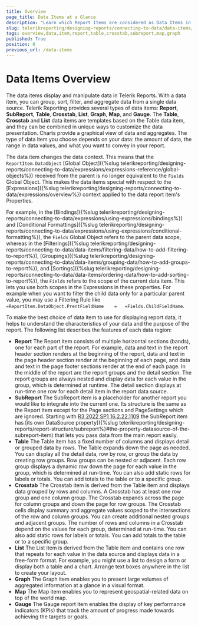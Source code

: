 ```yaml
---
title: Overview
page_title: Data Items at a Glance
description: "Learn which Report Items are considered as Data Items in Telerik Reporting, why they are unique and more about their specifics."
slug: telerikreporting/designing-reports/connecting-to-data/data-items/overview
tags: overview,data,item,report,table,crosstab,subreport,map,graph
published: True
position: 0
previous_url: /data-items
---
```


# Data Items Overview

The data items display and manipulate data in Telerik Reports. With a data item, you can group, sort, filter, and aggregate data from a single data source. Telerik Reporting provides several types of data items: __Report__, __SubReport__, __Table__, __Crosstab__, __List__, __Graph__, __Map__, and __Gauge__. The __Table__, __Crosstab__ and __List__ data items are templates based on the Table data item, and they can be combined in unique ways to customize the data presentation. Charts provide a graphical view of data and aggregates. The type of data item you choose depends on your data: the amount of data, the range in data values, and what you want to convey in your report.

The data item changes the data context. This means that the `ReportItem.DataObject` [Global Object]({%slug telerikreporting/designing-reports/connecting-to-data/expressions/expressions-reference/global-objects%}) received from the parent is no longer equivalent to the `Fields` Global Object. This makes the data items special with respect to the [Expressions]({%slug telerikreporting/designing-reports/connecting-to-data/expressions/overview%}) context applied to the data report item's Properties.

For example, in the [Bindings]({%slug telerikreporting/designing-reports/connecting-to-data/expressions/using-expressions/bindings%}) and [Conditional Formattings]({%slug telerikreporting/designing-reports/connecting-to-data/expressions/using-expressions/conditional-formatting%}), the `Fields` Global Object refers to the parent data scope, whereas in the [Filterings]({%slug telerikreporting/designing-reports/connecting-to-data/data-items/filtering-data/how-to-add-filtering-to-report%}), [Groupings]({%slug telerikreporting/designing-reports/connecting-to-data/data-items/grouping-data/how-to-add-groups-to-report%}), and [Sortings]({%slug telerikreporting/designing-reports/connecting-to-data/data-items/ordering-data/how-to-add-sorting-to-report%}), the `Fields` refers to the scope of the current data item. This lets you use both scopes in the Expressions in these properties. For example when you want to filter the child data only for a particular parent value, you may use a Filtering Rule like `=ReportItem.DataObject.PrentFieldName	=	=Fields.ChildFieldName`.

To make the best choice of data item to use for displaying report data, it helps to understand the characteristics of your data and the purpose of the report. The following list describes the features of each data region:

* __Report__ The Report item consists of multiple horizontal sections (bands), one for each part of the report. For example, data and text in the report header section renders at the beginning of the report, data and text in the page header section render at the beginning of each page, and data and text in the page footer sections render at the end of each page. In the middle of the report are the report groups and the detail section. The report groups are always nested and display data for each value in the group, which is determined at runtime. The detail section displays at run-time one row for each detail item in the report data source.
* __SubReport__ The SubReport item is a placeholder for another report you would like to integrate into the current one. Its structure is the same as the Report item except for the Page sections and PageSettings which are ignored. Starting with [R3 2022 SP1 16.2.22.1109](https://www.telerik.com/support/whats-new/reporting/release-history/progress-telerik-reporting-r3-2022-sp1-16-2-22-1109) the SubReport item has [its own DataSource property]({%slug telerikreporting/designing-reports/report-structure/subreport%}#the-property-datasource-of-the-subreport-item) that lets you pass data from the main report easily.
* __Table__ The Table item has a fixed number of columns and displays detail or grouped data by rows. The Table expands down the page as needed. You can display all the detail data, row by row, or group the data by creating row groups. Row groups can be nested or adjacent. Each row group displays a dynamic row down the page for each value in the group, which is determined at run-time. You can also add static rows for labels or totals. You can add totals to the table or to a specific group.
* __Crosstab__ The Crosstab item is derived from the Table item and displays data grouped by rows and columns. A Crosstab has at least one row group and one column group. The Crosstab expands across the page for column groups and down the page for row groups. The Crosstab cells display summary and aggregate values scoped to the intersections of the row and column groups. You can create additional nested groups and adjacent groups. The number of rows and columns in a Crosstab depend on the values for each group, determined at run-time. You can also add static rows for labels or totals. You can add totals to the table or to a specific group.
* __List__ The List item is derived from the Table item and contains one row that repeats for each value in the data source and displays data in a free-form format. For example, you might use a list to design a form or display both a table and a chart. Arrange text boxes anywhere in the list to create your layout.
* __Graph__ The Graph item enables you to present large volumes of aggregated information at a glance in a visual format.
* __Map__ The Map item enables you to represent geospatial-related data on top of the world map.
* __Gauge__ The Gauge report item enables the display of key performance indicators (KPIs) that track the amount of progress made towards achieving the targets or goals.
